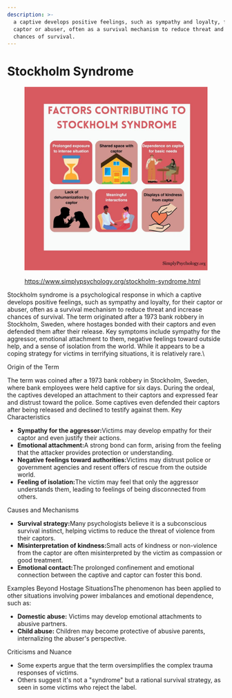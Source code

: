 ```yaml
---
description: >-
  a captive develops positive feelings, such as sympathy and loyalty, for their
  captor or abuser, often as a survival mechanism to reduce threat and increase
  chances of survival.
---
```


# Stockholm Syndrome

<figure><img src="../../../../.gitbook/assets/stockholm-syndrome-1.webp" alt=""><figcaption><p><a href="https://www.simplypsychology.org/stockholm-syndrome.html">https://www.simplypsychology.org/stockholm-syndrome.html</a></p></figcaption></figure>

Stockholm syndrome is a psychological response in which a captive develops positive feelings, such as sympathy and loyalty, for their captor or abuser, often as a survival mechanism to reduce threat and increase chances of survival. The term originated after a 1973 bank robbery in Stockholm, Sweden, where hostages bonded with their captors and even defended them after their release. Key symptoms include sympathy for the aggressor, emotional attachment to them, negative feelings toward outside help, and a sense of isolation from the world. While it appears to be a coping strategy for victims in terrifying situations, it is relatively rare.\


Origin of the Term&#x20;

The term was coined after a 1973 bank robbery in Stockholm, Sweden, where bank employees were held captive for six days. During the ordeal, the captives developed an attachment to their captors and expressed fear and distrust toward the police. Some captives even defended their captors after being released and declined to testify against them. Key Characteristics

* **Sympathy for the aggressor:**&#x56;ictims may develop empathy for their captor and even justify their actions.&#x20;
* **Emotional attachment:**&#x41; strong bond can form, arising from the feeling that the attacker provides protection or understanding.&#x20;
* **Negative feelings toward authorities:**&#x56;ictims may distrust police or government agencies and resent offers of rescue from the outside world.&#x20;
* **Feeling of isolation:**&#x54;he victim may feel that only the aggressor understands them, leading to feelings of being disconnected from others.&#x20;

Causes and Mechanisms

* **Survival strategy:**&#x4D;any psychologists believe it is a subconscious survival instinct, helping victims to reduce the threat of violence from their captors.&#x20;
* **Misinterpretation of kindness:**&#x53;mall acts of kindness or non-violence from the captor are often misinterpreted by the victim as compassion or good treatment.&#x20;
* **Emotional contact:**&#x54;he prolonged confinement and emotional connection between the captive and captor can foster this bond.&#x20;

Examples Beyond Hostage SituationsThe phenomenon has been applied to other situations involving power imbalances and emotional dependence, such as:&#x20;

* **Domestic abuse:** Victims may develop emotional attachments to abusive partners.
* **Child abuse:** Children may become protective of abusive parents, internalizing the abuser's perspective.

Criticisms and Nuance

* Some experts argue that the term oversimplifies the complex trauma responses of victims.&#x20;
* Others suggest it's not a "syndrome" but a rational survival strategy, as seen in some victims who reject the label.&#x20;
